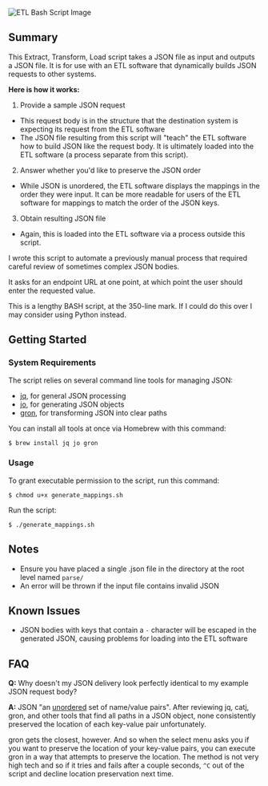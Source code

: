 ![ETL Bash Script Image](https://res.cloudinary.com/ab91/image/upload/v1576821949/ETL%20Script/etl_script.png)

## Summary

This Extract, Transform, Load script takes a JSON file as input and outputs a JSON file. It is for use with an ETL software that dynamically builds JSON requests to other systems.

**Here is how it works:**

1. Provide a sample JSON request
* This request body is in the structure that the destination system is expecting its request from the ETL software
* The JSON file resulting from this script will "teach" the ETL software how to build JSON like the request body. It is ultimately loaded into the ETL software (a process separate from this script).

2. Answer whether you'd like to preserve the JSON order
* While JSON is unordered, the ETL software displays the mappings in the order they were input. It can be more readable for users of the ETL software for mappings to match the order of the JSON keys.

3. Obtain resulting JSON file
* Again, this is loaded into the ETL software via a process outside this script.

I wrote this script to automate a previously manual process that required careful review of sometimes complex JSON bodies. 

It asks for an endpoint URL at one point, at which point the user should enter the requested value.

This is a lengthy BASH script, at the 350-line mark. If I could do this over I may consider using Python instead.

## Getting Started
### System Requirements
The script relies on several command line tools for managing JSON:

* [jq](https://stedolan.github.io/jq/), for general JSON processing
* [jo](https://github.com/jpmens/jo), for generating JSON objects
* [gron](https://github.com/tomnomnom/gron), for transforming JSON into clear paths

You can install all tools at once via Homebrew with this command:
```
$ brew install jq jo gron
```

### Usage
To grant executable permission to the script, run this command:
```
$ chmod u+x generate_mappings.sh
```

Run the script:
```
$ ./generate_mappings.sh
```

## Notes
* Ensure you have placed a single .json file in the directory at the root level named `parse/`
* An error will be thrown if the input file contains invalid JSON

## Known Issues
* JSON bodies with keys that contain a `-` character will be escaped in the generated JSON, causing problems for loading into the ETL software

## FAQ

**Q:** Why doesn't my JSON delivery look perfectly identical to my example JSON request body?

**A:** JSON "an [unordered](https://www.json.org) set of name/value pairs". After reviewing jq, catj, gron, and other tools that find all paths in a JSON object, none consistently preserved the location of each key-value pair unfortunately. 

gron gets the closest, however. And so when the select menu asks you if you want to preserve the location of your key-value pairs, you can execute gron in a way that attempts to preserve the location. The method is not very high tech and so if it tries and fails after a couple seconds, `^C` out of the script and decline location preservation next time.

